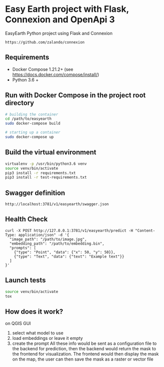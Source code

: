 # Easy Earth project with Flask, Connexion and OpenApi 3


EasyEarth Python project using Flask and Connexion

```http
https://github.com/zalando/connexion
```

## Requirements

* Docker Compose 1.21.2+ (see https://docs.docker.com/compose/install/)
* Python 3.6 +

## Run with Docker Compose in the project root directory

```bash
# building the container
cd /path/to/easyearth
sudo docker-compose build

# starting up a container
sudo docker-compose up
```

## Build the virtual environment

```bash
virtualenv -p /usr/bin/python3.6 venv
source venv/bin/activate
pip3 install -r requirements.txt
pip3 install -r test-requirements.txt
```

## Swagger definition

```http
http://localhost:3781/v1/easyearth/swagger.json
```

## Health Check

```
curl -X POST http://127.0.0.1:3781/v1/easyearth/predict -H "Content-Type: application/json" -d '{
  "image_path": "/path/to/image.jpg",
  "embedding_path": "/path/to/embedding.bin",
  "prompts": [
    {"type": "Point", "data": {"x": 50, "y": 50}},
    {"type": "Text", "data": {"text": "Example text"}}
  ]
}'

```

## Launch tests

```bash
source venv/bin/activate
tox
```

## How does it work?
on QGIS GUI
1. select what model to use
2. load embeddings or leave it empty
3. create the prompt 
All these info would be sent as a configuration file to the backend for prediction, then the backend would return the mask to the frontend for visualization.
The frontend would then display the mask on the map, the user can then save the mask as a raster or vector file
